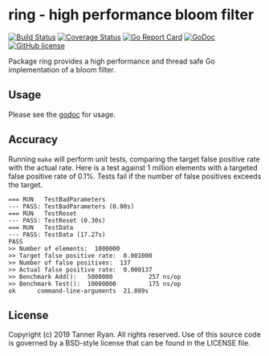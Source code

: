 # ring - high performance bloom filter
[![Build
Status](https://travis-ci.org/TheTannerRyan/ring.svg?branch=master)](https://travis-ci.org/TheTannerRyan/ring)
[![Coverage
Status](https://coveralls.io/repos/github/TheTannerRyan/ring/badge.svg?branch=master)](https://coveralls.io/github/TheTannerRyan/ring?branch=master)
[![Go Report
Card](https://goreportcard.com/badge/github.com/thetannerryan/ring)](https://goreportcard.com/report/github.com/thetannerryan/ring)
[![GoDoc](https://godoc.org/github.com/TheTannerRyan/ring?status.svg)](https://godoc.org/github.com/TheTannerRyan/ring)
[![GitHub
license](https://img.shields.io/github/license/thetannerryan/ring.svg)](https://github.com/TheTannerRyan/ring/blob/master/LICENSE)

Package ring provides a high performance and thread safe Go implementation of a
bloom filter.

## Usage
Please see the [godoc](https://godoc.org/github.com/TheTannerRyan/ring) for
usage.

## Accuracy
Running `make` will perform unit tests, comparing the target false positive rate
with the actual rate. Here is a test against 1 million elements with a targeted
false positive rate of 0.1%. Tests fail if the number of false positives exceeds
the target.
```
=== RUN   TestBadParameters
--- PASS: TestBadParameters (0.00s)
=== RUN   TestReset
--- PASS: TestReset (0.30s)
=== RUN   TestData
--- PASS: TestData (17.27s)
PASS
>> Number of elements:  1000000
>> Target false positive rate:  0.001000
>> Number of false positives:  137
>> Actual false positive rate:  0.000137
>> Benchmark Add():   5000000          257 ns/op
>> Benchmark Test():  10000000         175 ns/op
ok      command-line-arguments  21.089s
```

## License
Copyright (c) 2019 Tanner Ryan. All rights reserved. Use of this source code is
governed by a BSD-style license that can be found in the LICENSE file.

